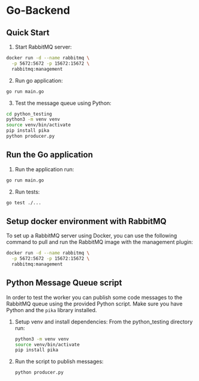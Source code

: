 # Go-Backend

## Quick Start

1. Start RabbitMQ server:

```bash
docker run -d --name rabbitmq \
  -p 5672:5672 -p 15672:15672 \
  rabbitmq:management
```

2. Run go application:

```bash
go run main.go
```

3. Test the message queue using Python:

```bash
cd python_testing
python3 -m venv venv
source venv/bin/activate
pip install pika
python producer.py
```

## Run the Go application

1. Run the application run:

```bash
go run main.go
```

2. Run tests:

```bash
go test ./...
```

## Setup docker environment with RabbitMQ

To set up a RabbitMQ server using Docker, you can use the following command to pull and run the RabbitMQ image with the management plugin:

```bash
docker run -d --name rabbitmq \
  -p 5672:5672 -p 15672:15672 \
  rabbitmq:management
```

## Python Message Queue script

In order to test the worker you can publish some code messages to the RabbitMQ queue using the provided Python script. Make sure you have Python and the `pika` library installed.

1. Setup venv and install dependencies:
   From the python_testing directory run:

   ```bash
   python3 -m venv venv
   source venv/bin/activate
   pip install pika
   ```

2. Run the script to publish messages:

   ```bash
   python producer.py
   ```
